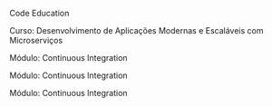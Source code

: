 <p>Code Education</p>
<p>Curso: Desenvolvimento de Aplicações Modernas e Escaláveis com Microserviços</p>
<p>Módulo: Continuous Integration</p>
<p>Módulo: Continuous Integration</p>
<p>Módulo: Continuous Integration</p>
